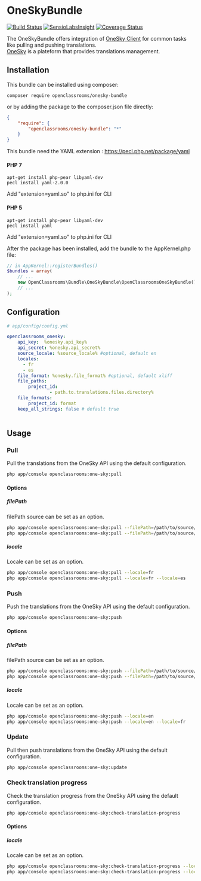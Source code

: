 # OneSkyBundle
[![Build Status](https://travis-ci.org/OpenClassrooms/OneSkyBundle.svg?branch=master)](https://travis-ci.org/OpenClassrooms/OneSkyBundle)
[![SensioLabsInsight](https://insight.sensiolabs.com/projects/87d6eebd-6344-4e30-86a6-71e501a2aa8b/mini.png)](https://insight.sensiolabs.com/projects/87d6eebd-6344-4e30-86a6-71e501a2aa8b)
[![Coverage Status](https://coveralls.io/repos/github/OpenClassrooms/OneSkyBundle/badge.svg?branch=master)](https://coveralls.io/github/OpenClassrooms/OneSkyBundle?branch=master)

The OneSkyBundle offers integration of [OneSky Client](https://github.com/onesky/api-library-php5) for common tasks like pulling and pushing translations.  
[OneSky](https://www.oneskyapp.com/) is a plateform that provides translations management.

## Installation
This bundle can be installed using composer:

```composer require openclassrooms/onesky-bundle```

or by adding the package to the composer.json file directly:

```json
{
    "require": {
        "openclassrooms/onesky-bundle": "*"
    }
}
```

This bundle need the YAML extension : https://pecl.php.net/package/yaml

#### PHP 7
```
apt-get install php-pear libyaml-dev
pecl install yaml-2.0.0
```
Add "extension=yaml.so" to php.ini for CLI

#### PHP 5
```
apt-get install php-pear libyaml-dev
pecl install yaml
```
Add "extension=yaml.so" to php.ini for CLI



After the package has been installed, add the bundle to the AppKernel.php file:
```php
// in AppKernel::registerBundles()
$bundles = array(
    // ...
    new OpenClassrooms\Bundle\OneSkyBundle\OpenClassroomsOneSkyBundle(),
    // ...
);
```

## Configuration
```yml
# app/config/config.yml

openclassrooms_onesky:
    api_key:  %onesky.api_key%
    api_secret: %onesky.api_secret%
    source_locale: %source_locale% #optional, default en
    locales:
      - fr
      - es
    file_format: %onesky.file_format% #optional, default xliff
    file_paths:
        project_id:
                - path.to.translations.files.directory%
    file_formats:
        project_id: format
    keep_all_strings: false # default true
    
```

## Usage
### Pull
Pull the translations from the OneSky API using the default configuration.


```bash
php app/console openclassrooms:one-sky:pull
```

#### Options
##### filePath
filePath source can be set as an option.
```bash
php app/console openclassrooms:one-sky:pull --filePath=/path/to/source/files
php app/console openclassrooms:one-sky:pull --filePath=/path/to/source/files --filePath=/path/to/another/source/file
```
##### locale
Locale can be set as an option.
```bash
php app/console openclassrooms:one-sky:pull --locale=fr
php app/console openclassrooms:one-sky:pull --locale=fr --locale=es
```

### Push
Push the translations from the OneSky API using the default configuration.


```bash
php app/console openclassrooms:one-sky:push
```

#### Options
##### filePath
filePath source can be set as an option.
```bash
php app/console openclassrooms:one-sky:push --filePath=/path/to/source/files
php app/console openclassrooms:one-sky:push --filePath=/path/to/source/files --filePath=/path/to/another/source/file
```
##### locale
Locale can be set as an option.
```bash
php app/console openclassrooms:one-sky:push --locale=en
php app/console openclassrooms:one-sky:push --locale=en --locale=fr
```

### Update
Pull then push translations from the OneSky API using the default configuration.


```bash
php app/console openclassrooms:one-sky:update
```

### Check translation progress
Check the translation progress from the OneSky API using the default configuration.


```bash
php app/console openclassrooms:one-sky:check-translation-progress
```

#### Options
##### locale
Locale can be set as an option.
```bash
php app/console openclassrooms:one-sky:check-translation-progress --locale=en
php app/console openclassrooms:one-sky:check-translation-progress --locale=en --locale=fr
```
